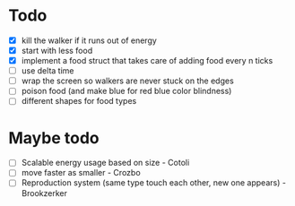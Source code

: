 # Todo

* [x] kill the walker if it runs out of energy
* [x] start with less food
* [x] implement a food struct that takes care of adding food every n ticks
* [ ] use delta time
* [ ] wrap the screen so walkers are never stuck on the edges
* [ ] poison food (and make blue for red blue color blindness)
* [ ] different shapes for food types

# Maybe todo

* [ ] Scalable energy usage based on size - Cotoli
* [ ] move faster as smaller - Crozbo
* [ ] Reproduction system (same type touch each other, new one appears) - Brookzerker